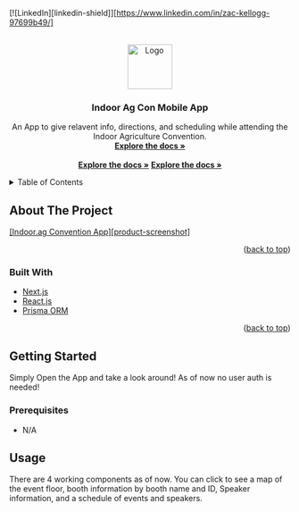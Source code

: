 <div id="top"></div>
<!--
*** Thanks for checking out the Best-README-Template. If you have a suggestion
*** that would make this better, please fork the repo and create a pull request
*** or simply open an issue with the tag "enhancement".
*** Don't forget to give the project a star!
*** Thanks again! Now go create something AMAZING! :D
-->

<!-- PROJECT SHIELDS -->
<!--
*** I'm using markdown "reference style" links for readability.
*** Reference links are enclosed in brackets [ ] instead of parentheses ( ).
*** See the bottom of this document for the declaration of the reference variables
*** for contributors-url, forks-url, etc. This is an optional, concise syntax you may use.
*** https://www.markdownguide.org/basic-syntax/#reference-style-links
-->
<!-- [![Contributors][contributors-shield]][contributors-url]
[![Forks][forks-shield]][forks-url]
[![Stargazers][stars-shield]][stars-url]
[![Issues][issues-shield]][issues-url]
[![MIT License][license-shield]][license-url] -->

[![LinkedIn][linkedin-shield]][https://www.linkedin.com/in/zac-kellogg-97699b49/]

<!-- PROJECT LOGO -->
<br />
<div align="center">
  <a href="https://github.com/github_username/repo_name">
    <img src="https://indoor.ag/wp-content/uploads/2020/02/IndoorAg_Logo_Horizontal_BW-1.png" alt="Logo" width="80" height="80">
  </a>

<h3 align="center">Indoor Ag Con Mobile App</h3>

  <p align="center">
    An App to give relavent info, directions, and scheduling while attending the Indoor Agriculture Convention. 
    <br />
    <a href="https://github.com/Zkellogg/soloReact"><strong>Explore the docs »</strong></a>
    <br />
    <br />
    <a href="./images/Screen Shot 2021-10-01 at 12.10.34 PM.png"><strong>Explore the docs »</strong></a>
    <a href="./images/Screen Shot 2021-10-01 at 12.10.48 PM.png"><strong>Explore the docs »</strong></a>


  </p>
</div>

<!-- TABLE OF CONTENTS -->
<details>
  <summary>Table of Contents</summary>
  <ol>
    <li>
      <a href="#about-the-project">About The Project</a>
      <ul>
        <li><a href="#built-with">Built With</a></li>
      </ul>
    </li>
    <li>
      <a href="#getting-started">Getting Started</a>
      <ul>
        <li><a href="#prerequisites">Prerequisites</a></li>
        <li><a href="#installation">Installation</a></li>
      </ul>
    </li>
    <li><a href="#usage">Usage</a></li>
    <li><a href="#roadmap">Roadmap</a></li>
    <li><a href="#contributing">Contributing</a></li>
    <li><a href="#license">License</a></li>
    <li><a href="#contact">Contact</a></li>
    <li><a href="#acknowledgments">Acknowledgments</a></li>
  </ol>
</details>

<!-- ABOUT THE PROJECT -->

## About The Project

[[Indoor.ag Convention App][product-screenshot]](https://github.com/Zkellogg/soloReact)

<p align="right">(<a href="#top">back to top</a>)</p>

### Built With

- [Next.js](https://nodejs.org/)
- [React.js](https://reactjs.org/)
- [Prisma ORM](https://prisma.io/)

<p align="right">(<a href="#top">back to top</a>)</p>

<!-- GETTING STARTED -->

## Getting Started

Simply Open the App and take a look around! As of now no user auth is needed!

### Prerequisites

- N/A

## Usage

There are 4 working components as of now. You can click to see a map of the event floor, booth information by booth name and ID, Speaker information, and a schedule of events and speakers.
